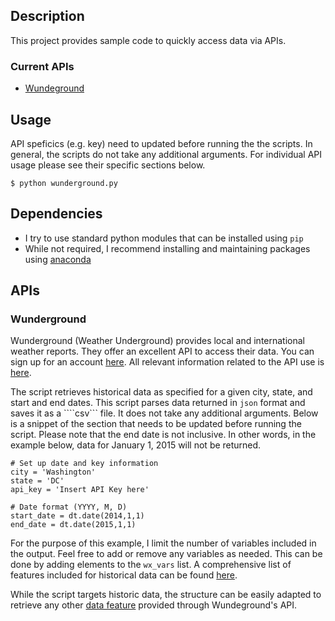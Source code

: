 ## Description

This project provides sample code to quickly access data via APIs.

### Current APIs

* [Wundeground](#wunderground)

## Usage

API speficics (e.g. key) need to updated before running the the scripts. In general, the scripts do not take any additional arguments. For individual API usage please see their specific sections below.

```
$ python wunderground.py
```

## Dependencies
* I try to use standard python modules that can be installed using ```pip```
* While not required, I recommend installing and maintaining packages using [anaconda](https://www.continuum.io/why-anaconda)

## APIs

### Wunderground

Wunderground (Weather Underground) provides local and international weather reports. They offer an excellent API to access their data. You can sign up for an account [here](http://www.wunderground.com/weather/api/). All relevant information related to the API use is [here](http://www.wunderground.com/weather/api/d/docs).

The script retrieves historical data as specified for a given city, state, and start and end dates. This script parses data returned in ```json``` format and saves it as a ````csv``` file. It does not take any additional arguments. Below is a snippet of the section that needs to be updated before running the script. Please note that the end date is not inclusive. In other words, in the example below, data for January 1, 2015 will not be returned. 

```
# Set up date and key information
city = 'Washington'
state = 'DC'
api_key = 'Insert API Key here'

# Date format (YYYY, M, D)
start_date = dt.date(2014,1,1)
end_date = dt.date(2015,1,1)
``` 
For the purpose of this example, I limit the number of variables included in the output. Feel free to add or remove any variables as needed. This can be done by adding elements to the ```wx_vars``` list. A comprehensive list of features included for historical data can be found [here](http://www.wunderground.com/weather/api/d/docs?d=data/history&MR=1). 

While the script targets historic data, the structure can be easily adapted to retrieve any other [data feature](http://www.wunderground.com/weather/api/d/docs?d=data/index) provided through Wundeground's API.

